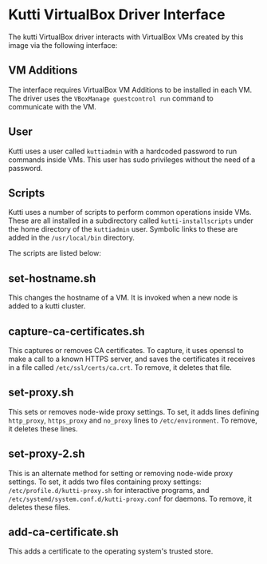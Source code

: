 # Kutti VirtualBox Driver Interface

The kutti VirtualBox driver interacts with VirtualBox VMs created by this image via the following interface:

## VM Additions
The interface requires VirtualBox VM Additions to be installed in each VM. The driver uses the `VBoxManage guestcontrol run` command to communicate with the VM.

## User
Kutti uses a user called `kuttiadmin` with a hardcoded password to run commands inside VMs. This user has sudo privileges without the need of a password.

## Scripts
Kutti uses a number of scripts to perform common operations inside VMs. These are all installed in a subdirectory called `kutti-installscripts` under the home directory of the `kuttiadmin` user. Symbolic links to these are added in the `/usr/local/bin` directory.

The scripts are listed below:

## set-hostname.sh
This changes the hostname of a VM. It is invoked when a new node is added to a kutti cluster.

## capture-ca-certificates.sh
This captures or removes CA certificates. To capture, it uses openssl to make a call to a known HTTPS server, and saves the certificates it receives in a file called `/etc/ssl/certs/ca.crt`. To remove, it deletes that file.

## set-proxy.sh
This sets or removes node-wide proxy settings. To set, it adds lines defining `http_proxy`, `https_proxy` and `no_proxy` lines to `/etc/environment`. To remove, it deletes these lines.

## set-proxy-2.sh
This is an alternate method for setting or removing node-wide proxy settings. To set, it adds two files containing proxy settings: `/etc/profile.d/kutti-proxy.sh` for interactive programs, and `/etc/systemd/system.conf.d/kutti-proxy.conf` for daemons. To remove, it deletes these files.

## add-ca-certificate.sh
This adds a certificate to the operating system's trusted store.
